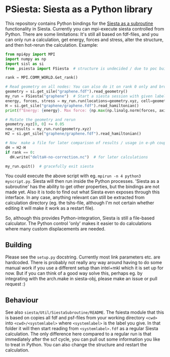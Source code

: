# PSiesta: Siesta as a Python library

This repository contains Python bindings for the [Siesta as a subroutine](https://bazaar.launchpad.net/~siesta-maint/siesta/trunk/files/head:/Util/SiestaSubroutine/) functionality in Siesta.
Currently you can mpi-execute siesta controlled from Python. There are some limitations:
It's still all based on fdf-files, and you can only run a calculation, get energy, forces and stress, alter the structure, and then hot-rerun the calculation. Example:

```python
from mpi4py import MPI
import numpy as np
import sisl as si
from _psiesta import FSiesta  # structure is undecided / due to poc build process, hence the underscore

rank = MPI.COMM_WORLD.Get_rank()

# Read geometry on all nodes: You can also do it on rank 0 only and broadcast with mpi4py
geometry = si.get_sile("graphene.fdf").read_geometry()
my_run = FSiesta("graphene")  # Start a siesta session with given label.fdf. Uses comm_world by default
energy, forces, stress = my_run.run(locations=geometry.xyz, cell=geometry.sc.cell)
H = si.get_sile("graphene/graphene.fdf").read_hamiltonian()
print(f"Energy: {energy}. Max force: {np.max(np.linalg.norm(forces, axis=1))}")

# Mutate the geometry and rerun
geometry.xyz[0, 0] += 0.05
new_results = my_run.run(geometry.xyz)
H2 = si.get_sile("graphene/graphene.fdf").read_hamiltonian()

# Now  make a file for later comparison of results / usage in e-ph coupling calculation?
dH = H2-H
if rank == 0:
  dH.write("deltaH-no-correction.nc")  # for later calculations

my_run.quit()  # gracefully exit siesta
```

You could execute the above script with eg. `mpirun -n 4 python3 myscript.py`. Siesta will then run inside the Python processes.
'Siesta as a subroutine' has the ability to get other properties, but the bindings are not made yet. Also it is todo to find out what Siesta even exposes through this interface.
In any case, anything relevant can still be extracted from calculation directory (eg. the tshs-file, although I'm not certain whether editing it will make it work as a restart file).

So, although this provides Python-integration, Siesta is still a file-based calculator. The Python control 'only' makes it easier to do calculations where many custom displacements are needed.


## Building
Please see the `setup.py` docstring. Currently most link parameters etc. are hardcoded.
There is probably not really any way around having to do some manual work if you use a different setup than intel+mkl which it is set up for now.
But if you can think of a good way solve this, perhaps eg. by integrating with the arch.make in siesta-obj, please make an issue or pull request :)

## Behaviour
See also `siesta/Util/SiestaSubroutine/README`.
The fsiesta module that this is based on copies all fdf and psf-files from your working directory `<cwd>` into `<cwd>/<systemlabel>` where `<systemlabel>` is the label you give.
In that folder it will then start reading from `<systemlabel>.fdf` as a regular Siesta calculation.
The only difference here compared to a regular run is that immediately after the scf cycle, you can pull out some information you like to treat in Python.
You can also change the structure and restart the calculation.
